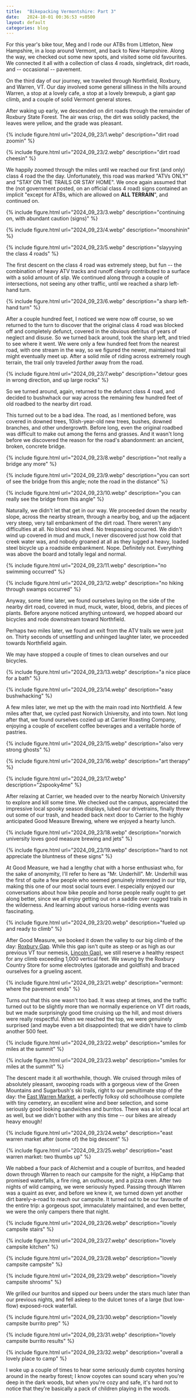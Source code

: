 ```yaml
---
title:  "Bikepacking Vermontshire: Part 3"
date:   2024-10-01 00:36:53 +s0500
layout: default
categories: blog
---
```


For this year's bike tour, Meg and I rode our ATBs from Littleton, New Hampshire, in a loop around Vermont, and back to New Hampshire. Along the way, we checked out some new spots, and visited some old favourites. We connected it all with a collection of class 4 roads, singletrack, dirt roads, and -- occasional -- pavement.

<!-- readmore -->

On the third day of our journey, we traveled through Northfield, Roxbury, and Warren, VT. Our day involved some general silliness in the hills around Warren, a stop at a lovely cafe, a stop at a lovely brewpub, a giant gap climb, and a couple of solid Vermont general stores.

After waking up early, we descended on dirt roads through the remainder of Roxbury State Forest. The air was crisp, the dirt was solidly packed, the leaves were yellow, and the grade was pleasant.

{% include figure.html url="2024_09_23/1.webp" description="dirt road zoomin" %}

{% include figure.html url="2024_09_23/2.webp" description="dirt road cheesin" %}

We happily zoomed through the miles until we reached our first (and only) class 4 road the the day. Unfortunately, this road was marked "ATVs ONLY" and "STAY ON THE TRAILS OR STAY HOME". We once again assumed that the (not government posted, on an official class 4 road) signs contained an implicit "except for ATBs, which are allowed on **ALL TERRAIN**", and continued on.

{% include figure.html url="2024_09_23/3.webp" description="continuing on, with abundant caution (signs)" %}

{% include figure.html url="2024_09_23/4.webp" description="moonshinin" %}

{% include figure.html url="2024_09_23/5.webp" description="slayyying the class 4 roads" %}

The first descent on the class 4 road was extremely steep, but fun -- the combination of heavy ATV tracks and runoff clearly contributed to a surface with a solid amount of _slip_. We continued along through a couple of intersections, not seeing any other traffic, until we reached a sharp left-hand turn.

{% include figure.html url="2024_09_23/6.webp" description="a sharp left-hand turn" %}

After a couple hundred feet, I noticed we were now off course, so we returned to the turn to discover that the original class 4 road was blocked off and completely defunct, covered in the obvious detritus of years of neglect and disuse. So we turned back around, took the sharp left, and tried to see where it went. We were only a few hundred feet from the nearest road, with one stream in the way, so we figured the newer, maintained trail might eventually meet up. After a solid mile of riding across extremely rough terrain, the trail only traveled _farther_ away from the road.

{% include figure.html url="2024_09_23/7.webp" description="detour goes in wrong direction, and up large rocks" %}

So we turned around, again, returned to the defunct class 4 road, and decided to bushwhack our way across the remaining few hundred feet of old roadbed to the nearby dirt road.

This turned out to be a bad idea. The road, as I mentioned before, was covered in downed trees, 10ish-year-old new trees, bushes, downed branches, and other undergrowth. Before long, even the original roadbed was difficult to make out among the ferns and grasses. And it wasn't long before we discovered the reason for the road's abandonment: an ancient, broken, concrete bridge.

{% include figure.html url="2024_09_23/8.webp" description="not really a bridge any more" %}

{% include figure.html url="2024_09_23/9.webp" description="you can sort of see the bridge from this angle; note the road in the distance" %}

{% include figure.html url="2024_09_23/10.webp" description="you can really see the bridge from this angle" %}

Naturally, we didn't let that get in our way. We proceeded down the nearby slope, across the nearby stream, through a nearby bog, and up the adjacent very steep, very tall embankment of the dirt road. There weren't any difficulties at all. No blood was shed. No trespassing occurred. We didn't wind up covered in mud and muck, I never discovered just how cold that creek water was, and nobody groaned at all as they lugged a heavy, loaded steel bicycle up a roadside embankment. Nope. Definitely not. Everything was above the board and totally legal and normal.

{% include figure.html url="2024_09_23/11.webp" description="no swimming occurred" %}

{% include figure.html url="2024_09_23/12.webp" description="no hiking through swamps occurred" %}

Anyway, some time later, we found ourselves laying on the side of the nearby dirt road, covered in mud, muck, water, blood, debris, and pieces of plants. Before anyone noticed anything untoward, we hopped aboard our bicycles and rode downstream toward Northfield.

Perhaps two miles later, we found an exit from the ATV trails we were just on. Thirty seconds of unsettling and unhinged laughter later, we proceeded towards Northfield again.

We may have stopped a couple of times to clean ourselves and our bicycles.

{% include figure.html url="2024_09_23/13.webp" description="a nice place for a bath" %}

{% include figure.html url="2024_09_23/14.webp" description="easy bushwhacking" %}

A few miles later, we met up the with the main road into Northfield. A few miles after that, we cycled past Norwich University, and into town. Not long after that, we found ourselves cozied up at Carrier Roasting Company, enjoying a couple of excellent coffee beverages and a veritable horde of pastries.

{% include figure.html url="2024_09_23/15.webp" description="also very strong ghosts" %}

{% include figure.html url="2024_09_23/16.webp" description="art therapy" %}

{% include figure.html url="2024_09_23/17.webp" description="2spooky4me" %}

After relaxing at Carrier, we headed over to the nearby Norwich University to explore and kill some time. We checked out the campus, appreciated the impressive local spooky season displays, lubed our drivetrains, finally threw out some of our trash, and headed back next door to Carrier to the highly anticipated Good Measure Brewing, where we enjoyed a hearty lunch.

{% include figure.html url="2024_09_23/18.webp" description="norwich university loves good measure brewing and jets" %}

{% include figure.html url="2024_09_23/19.webp" description="hard to not appreciate the bluntness of these signs" %}

At Good Measure, we had a lengthy chat with a horse enthusiast who, for the sake of anonymity, I'll refer to here as "Mr. Underhill". Mr. Underhill was the first of quite a few people who seemed genuinely interested in our trip, making this one of our most social tours ever. I especially enjoyed our conversations about how bike people and horse people really ought to get along better, since we all enjoy getting out on a saddle over rugged trails in the wilderness. And learning about various horse-riding events was fascinating.

{% include figure.html url="2024_09_23/20.webp" description="fueled up and ready to climb" %}

After Good Measure, we booked it down the valley to our big climb of the day: [Roxbury Gap](https://www.valleyreporter.com/index.php/news/local-news/13222-town-of-roxbury-closes-roxbury-gap-due-to-mud). While this gap isn't quite as steep or as high as our previous VT tour nemesis, [Lincoln Gap)](/blog/2022/10/02/the-great-northern-vt-adventure-pt2.html), we still reserve a healthy respect for any climb exceeding 1,000 vertical feet. We swung by the Roxbury Country Store for some electrolytes (gatorade and goldfish) and braced ourselves for a grueling ascent.

{% include figure.html url="2024_09_23/21.webp" description="vermont: where the pavement ends" %}

Turns out that this one wasn't too bad. It was steep at times, and the traffic turned out to be slightly more than we normally experience on VT dirt roads, but we made surprisingly good time cruising up the hill, and most drivers were really respectful. When we reached the top, we were genuinely surprised (and maybe even a bit disappointed) that we didn't have to climb another 500 feet.

{% include figure.html url="2024_09_23/22.webp" description="smiles for miles at the summit" %}

{% include figure.html url="2024_09_23/23.webp" description="smiles for miles at the summit" %}

The descent made it all worthwhile, though. We cruised through miles of absolutely pleasant, swooping roads with a gorgeous view of the Green Mountains and Sugarbush's ski trails, right to our penultimate stop of the day: the [East Warren Market](https://www.eastwarrenmarket.com/), a perfectly folksy old schoolhouse complete with tiny cemetery, an excellent wine and beer selection, and some seriously good looking sandwiches and burritos. There was a lot of local art as well, but we didn't bother with any this time -- our bikes are already heavy enough!

{% include figure.html url="2024_09_23/24.webp" description="east warren market after (some of) the big descent" %}

{% include figure.html url="2024_09_23/25.webp" description="east warren market: two thumbs up" %}

We nabbed a four pack of Alchemist and a couple of burritos, and headed down through Warren to reach our campsite for the night, a HipCamp that promised waterfalls, a fire ring, an outhouse, and a pizza oven. After two nights of wild camping, we were seriously hyped. Passing through Warren was a quaint as ever, and before we knew it, we turned down yet another dirt barely-a-road to reach our campsite. It turned out to be our favourite of the entire trip: a gorgeous spot, immaculately maintained, and even better, we were the only campers there that night.

{% include figure.html url="2024_09_23/26.webp" description="lovely campsite stairs" %}

{% include figure.html url="2024_09_23/27.webp" description="lovely campsite kitchen" %}

{% include figure.html url="2024_09_23/28.webp" description="lovely campsite campsite" %}

{% include figure.html url="2024_09_23/29.webp" description="lovely campsite shrooms" %}

We grilled our burritos and sipped our beers under the stars much later than our previous nights, and fell asleep to the dulcet tones of a large (but low-flow) exposed-rock waterfall.

{% include figure.html url="2024_09_23/30.webp" description="lovely campsite burrito prep" %}

{% include figure.html url="2024_09_23/31.webp" description="lovely campsite burrito results" %}

{% include figure.html url="2024_09_23/32.webp" description="overall a lovely place to camp" %}

I woke up a couple of times to hear some seriously dumb coyotes horsing around in the nearby forest; I know coyotes can sound scary when you're deep in the dark woods, but when you're cozy and safe, it's hard not to notice that they're basically a pack of children playing in the woods.